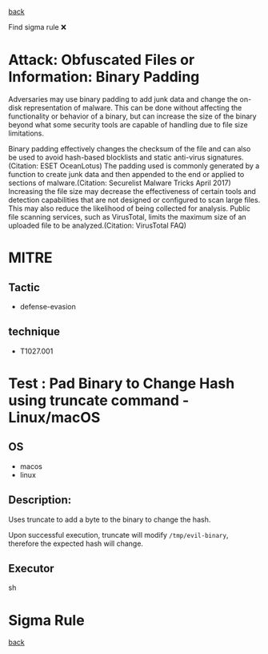 
[back](../index.md)

Find sigma rule :x: 

# Attack: Obfuscated Files or Information: Binary Padding 

Adversaries may use binary padding to add junk data and change the on-disk representation of malware. This can be done without affecting the functionality or behavior of a binary, but can increase the size of the binary beyond what some security tools are capable of handling due to file size limitations. 

Binary padding effectively changes the checksum of the file and can also be used to avoid hash-based blocklists and static anti-virus signatures.(Citation: ESET OceanLotus) The padding used is commonly generated by a function to create junk data and then appended to the end or applied to sections of malware.(Citation: Securelist Malware Tricks April 2017) Increasing the file size may decrease the effectiveness of certain tools and detection capabilities that are not designed or configured to scan large files. This may also reduce the likelihood of being collected for analysis. Public file scanning services, such as VirusTotal, limits the maximum size of an uploaded file to be analyzed.(Citation: VirusTotal FAQ) 

# MITRE
## Tactic
  - defense-evasion


## technique
  - T1027.001


# Test : Pad Binary to Change Hash using truncate command - Linux/macOS
## OS
  - macos
  - linux


## Description:
Uses truncate to add a byte to the binary to change the hash.

Upon successful execution, truncate will modify `/tmp/evil-binary`, therefore the expected hash will change.


## Executor
sh

# Sigma Rule


[back](../index.md)
